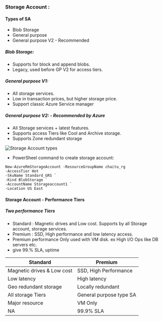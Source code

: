 ### Storage Account :
#### Types of SA
- Blob Storage
- General purpose
- General purpose V2 - Recommended 

##### Blob Storage:
- Supports for block and append blobs.
- Legacy, used before GP V2 for access tiers.

##### General purpose V1:
- All storage services.
- Low in transaction prices, but higher storage price.
- Support classic Azure Service manager

##### General purpose V2: - Recommended by Azure
- All Storage services + latest features. 
- Supports access Tiers like Cool and Archive storage.
- Supports Zone redundant storage

![Storage Account types](https://www.edureka.co/community/?qa=blob&qa_blobid=12800761455423777756)


- PowerSheel command to create storage account:
```
New-AzureRmStorageAccount -ResourceGroupName chaitu_rg
-AccessTier Hot `
-SkuName Standard_GRS `
-Kind BlobStorage `
-AccountName Storageaccount1 `
-Location US East `
```
#### Storage Account - Performance Tiers
##### Two performance Tiers
- Standard : Magnetic drives and Low cost. Supports by all Storage account, storage services. 
- Premium : SSD, High performance and low latency access. 
- Premium performance Only used with VM disk. ex High I/O Ops like DB servers etc.
- give 99.% SLA, uptime

Standard | Premium
---|---
Magnetic drives & Low cost|SSD, High Performance
Low latency|High latency
Geo redundant storage|Locally redundant
All storage Tiers| General purpose type SA
Major resource |VM Only
NA | 99.9% SLA


